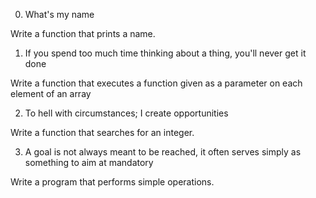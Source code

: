 0. What's my name

Write a function that prints a name.

1. If you spend too much time thinking about a thing, you'll never get it done

Write a function that executes a function given as a parameter on each element of an array

2. To hell with circumstances; I create opportunities

Write a function that searches for an integer.

3. A goal is not always meant to be reached, it often serves simply as something to aim at
mandatory

Write a program that performs simple operations.
